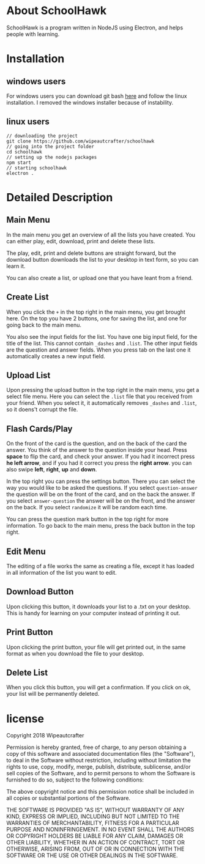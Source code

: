 # About SchoolHawk
SchoolHawk is a program written in NodeJS using Electron, and helps people with learning.

# Installation
## windows users
For windows users you can download git bash [here](https://git-scm.com/downloads) and follow the linux installation.
I removed the windows installer because of instability.

## linux users
```shell
// downloading the project
git clone https://github.com/wipeautcrafter/schoolhawk
// going into the project folder
cd schoolhawk
// setting up the nodejs packages
npm start
// starting schoolhawk
electron .
```
# Detailed Description
## Main Menu
In the main menu you get an overview of all the lists you have created.
You can either play, edit, download, print and delete these lists.

The play, edit, print and delete buttons are straight forward, 
but the download button downloads the list to your desktop in text form, so you can learn it.

You can also create a list, or upload one that you have leant from a friend.

## Create List
When you click the `+` in the top right in the main menu, you get brought here.
On the top you have 2 buttons, one for saving the list, and one for going back to the main menu.

You also see the input fields for the list.
You have one big input field, for the title of the list. This cannot contain ``_dashes`` and ``.list``.
The other input fields are the question and answer fields.
When you press tab on the last one it automatically creates a new input field.

## Upload List
Upon pressing the upload button in the top right in the main menu, you get a select file menu.
Here you can select the ``.list`` file that you received from your friend.
When you select it, it automatically removes ``_dashes`` and ``.list``, so it doens't corrupt the file.

## Flash Cards/Play
On the front of the card is the question, and on the back of the card the answer.
You think of the answer to the question inside your head.
Press **space** to flip the card, and check your answer.
If you had it incorrect press **he left arrow**,
and if you had it correct you press the **right arrow**.
you can also swipe **left**, **right**, **up** and **down**.

In the top right you can press the settings button.
There you can select the way you would like to be asked the questions.
If you select ``question-answer`` the question will be on the front of the card, and on the back the answer.
If you select ``answer-question`` the answer will be on the front, and the answer on the back.
If you select ``randomize`` it will be random each time.

You can press the question mark button in the top right for more information.
To go back to the main menu, press the back button in the top right.

## Edit Menu
The editing of a file works the same as creating a file,
except it has loaded in all information of the list you want to edit.

## Download Button
Upon clicking this button, it downloads your list to a .txt on your desktop.
This is handy for learning on your computer instead of printing it out.

## Print Button
Upon clicking the print button, your file will get printed out,
in the same format as when you download the file to your desktop.

## Delete List
When you click this button, you will get a confirmation.
If you click on ok, your list will be permanently deleted.

# license
Copyright 2018 Wipeautcrafter

Permission is hereby granted, free of charge, to any person obtaining a copy of this software and associated documentation files (the "Software"), to deal in the Software without restriction, including without limitation the rights to use, copy, modify, merge, publish, distribute, sublicense, and/or sell copies of the Software, and to permit persons to whom the Software is furnished to do so, subject to the following conditions:

The above copyright notice and this permission notice shall be included in all copies or substantial portions of the Software.

THE SOFTWARE IS PROVIDED "AS IS", WITHOUT WARRANTY OF ANY KIND, EXPRESS OR IMPLIED, INCLUDING BUT NOT LIMITED TO THE WARRANTIES OF MERCHANTABILITY, FITNESS FOR A PARTICULAR PURPOSE AND NONINFRINGEMENT. IN NO EVENT SHALL THE AUTHORS OR COPYRIGHT HOLDERS BE LIABLE FOR ANY CLAIM, DAMAGES OR OTHER LIABILITY, WHETHER IN AN ACTION OF CONTRACT, TORT OR OTHERWISE, ARISING FROM, OUT OF OR IN CONNECTION WITH THE SOFTWARE OR THE USE OR OTHER DEALINGS IN THE SOFTWARE.
